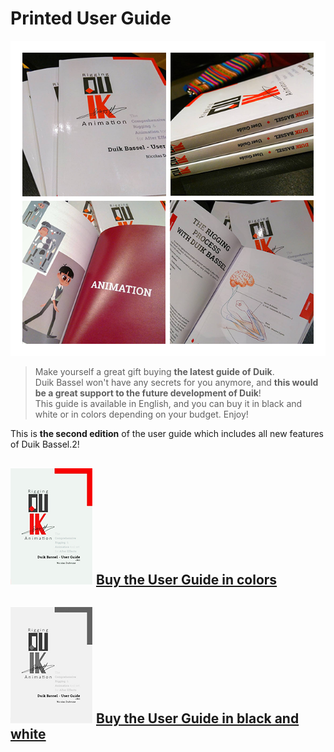 # Printed User Guide

![guide pic comp ](img/duik-guide/guide-pic-comp.png)


 > Make yourself a great gift buying __the latest guide of Duik__.  
Duik Bassel won't have any secrets for you anymore, and __this would be a great support to the future development of Duik__!  
This guide is available in English, and you can buy it in black and white or in colors depending on your budget. Enjoy!

This is **the second edition** of the user guide which includes all new features of Duik Bassel.2!


## ![guide couv colors](img/duik-guide/guide-pic-couv-color.png)    [Buy the User Guide in colors](http://www.lulu.com/shop/nicolas-dufresne/duik-bassel-user-guide/paperback/product-24327173.html) 



## ![guide couv nb ](img/duik-guide/guide-pic-couv-nb.png)    [Buy the User Guide in black and white](http://www.lulu.com/shop/nicolas-dufresne/duik-bassel-user-guide/paperback/product-24327189.html) 